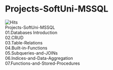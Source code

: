 # Projects-SoftUni-MSSQL
![Hits](https://hits.seeyoufarm.com/api/count/incr/badge.svg?url=https%3A%2F%2Fgithub.com%2Fvebili%2FProjects-SoftUni-MSSQL&count_bg=%2379C83D&title_bg=%23555555&icon=github.svg&icon_color=%23E7E7E7&title=Visitor+hits&edge_flat=false)<br/>
Projects-SoftUni-MSSQL<br/>
01.Databases Introduction<br/>
02.CRUD<br/>
03.Table-Relations<br/>
04.Built-in-Functions<br/>
05.Subqueries-and-JOINs<br/>
06.Indices-and-Data-Aggregation<br/>
07.Functions-and-Stored-Procedures<br/>
<br/>
